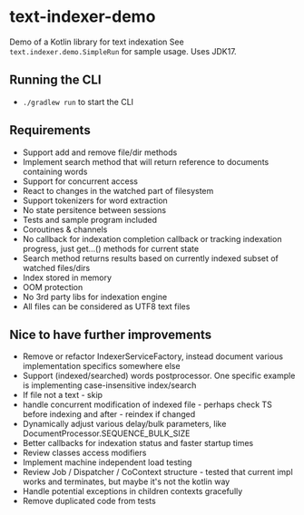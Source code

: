 # text-indexer-demo
Demo of a Kotlin library for text indexation
See `text.indexer.demo.SimpleRun` for sample usage.
Uses JDK17.

## Running the CLI
- `./gradlew run` to start the CLI



## Requirements
- Support add and remove file/dir methods
- Implement search method that will return reference to documents containing words
- Support for concurrent access
- React to changes in the watched part of filesystem
- Support tokenizers for word extraction
- No state persitence between sessions
- Tests and sample program included
- Coroutines & channels
- No callback for indexation completion callback or tracking indexation progress, just get...() methods for current state
- Search method returns results based on currently indexed subset of watched files/dirs
- Index stored in memory
- OOM protection
- No 3rd party libs for indexation engine
- All files can be considered as UTF8 text files


## Nice to have further improvements
- Remove or refactor IndexerServiceFactory, instead document various implementation specifics somewhere else
- Support (indexed/searched) words postprocessor. One specific example is implementing case-insensitive index/search
- If file not a text - skip
- handle concurrent modification of indexed file - perhaps check TS before indexing and after - reindex if changed
- Dynamically adjust various delay/bulk parameters, like DocumentProcessor.SEQUENCE_BULK_SIZE
- Better callbacks for indexation status and faster startup times
- Review classes access modifiers
- Implement machine independent load testing
- Review Job / Dispatcher / CoContext structure - tested that current impl works and terminates, but maybe it's not the kotlin way
- Handle potential exceptions in children contexts gracefully
- Remove duplicated code from tests